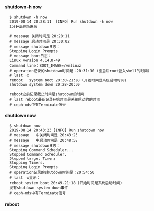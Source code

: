 #### shutdown -h now

      $ shutdown -h now 
      2019-08-14 20:28:11  [INFO] Run shutdown -h now
      2分钟后启动系统
      
      # message 关闭时间是 20:28:11
      # message 启动时间是 20:30:02 
      # message shutdown日志：
      Stopping Login Prompts
      # message boot日志：
      Linux version 4.14.0-49
      Command line：BOOT_IMAGE=/vmlinuz
      # operation记录的shutdown时间是：20:31:30 (重启后root登入shell的时间）
      # last -x
      reboot   system boot 20:30-21:18 (开始时间是系统启动时间)
      shutdown system down 20:28-20:30
      
      reboot之前记录截止时间是shutdown的时间
      # last reboot最新记录开始时间是系统启动的的时间
      # ceph-mds中有Terminate信号
    
    
#### shutdown now

      $ shutdown now
      2019-08-14 20:43:23 [INFO] Run shutdown now
      # message   中关闭时间是 20:43:23
      # message   中启动时间是 20:48:58
      # message shutdown日志：
      Stopping Command Scheduler...
      Stopped Command Scheduler.
      Stopped target Timers
      Stopping Timers.
      Stopping Login Prompts
      # operation记录的shutdown时间是：20:54:50
      # last -x显示：
      reboot system boot 20:49-21:18 (开始时间是系统启动时间)
      没有shutdown system down事件
      # ceph-mds中有Terminate信号
      
#### reboot

